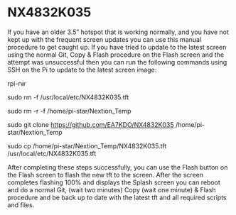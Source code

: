# NX4832K035

If you have an older 3.5” hotspot that is working normally, and you have not kept up with the frequent screen updates you can use this manual procedure to get caught up. If you have tried to update to the latest screen using the normal Git, Copy & Flash procedure on the Flash screen and the attempt was unsuccessful then you can run the following commands using SSH on the Pi to update to the latest screen image:

rpi-rw

sudo rm -f /usr/local/etc/NX4832K035.tft

sudo rm -r -f /home/pi-star/Nextion_Temp

sudo git clone https://github.com/EA7KDO/NX4832K035 /home/pi-star/Nextion_Temp

sudo cp /home/pi-star/Nextion_Temp/NX4832K035.tft /usr/local/etc/NX4832K035.tft


After completing these steps successfully, you can use the Flash button on the Flash screen to flash the new tft to the screen. After the screen completes flashing 100% and displays the Splash screen you can reboot and do a normal Git, (wait two minutes) Copy (wait one minute) & Flash procedure and be back up to date with the latest tft and all required scripts and files.

